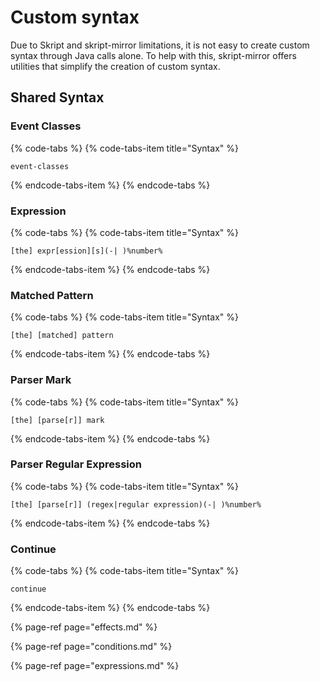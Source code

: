 # Custom syntax

Due to Skript and skript-mirror limitations, it is not easy to create custom syntax through Java calls alone. To help with this, skript-mirror offers utilities that simplify the creation of custom syntax.

## Shared Syntax

### Event Classes

{% code-tabs %}
{% code-tabs-item title="Syntax" %}
```text
event-classes
```
{% endcode-tabs-item %}
{% endcode-tabs %}

### Expression

{% code-tabs %}
{% code-tabs-item title="Syntax" %}
```text
[the] expr[ession][s](-| )%number%
```
{% endcode-tabs-item %}
{% endcode-tabs %}

### Matched Pattern

{% code-tabs %}
{% code-tabs-item title="Syntax" %}
```text
[the] [matched] pattern
```
{% endcode-tabs-item %}
{% endcode-tabs %}

### Parser Mark

{% code-tabs %}
{% code-tabs-item title="Syntax" %}
```text
[the] [parse[r]] mark
```
{% endcode-tabs-item %}
{% endcode-tabs %}

### Parser Regular Expression

{% code-tabs %}
{% code-tabs-item title="Syntax" %}
```text
[the] [parse[r]] (regex|regular expression)(-| )%number%
```
{% endcode-tabs-item %}
{% endcode-tabs %}

### Continue

{% code-tabs %}
{% code-tabs-item title="Syntax" %}
```text
continue
```
{% endcode-tabs-item %}
{% endcode-tabs %}



{% page-ref page="effects.md" %}

{% page-ref page="conditions.md" %}

{% page-ref page="expressions.md" %}



